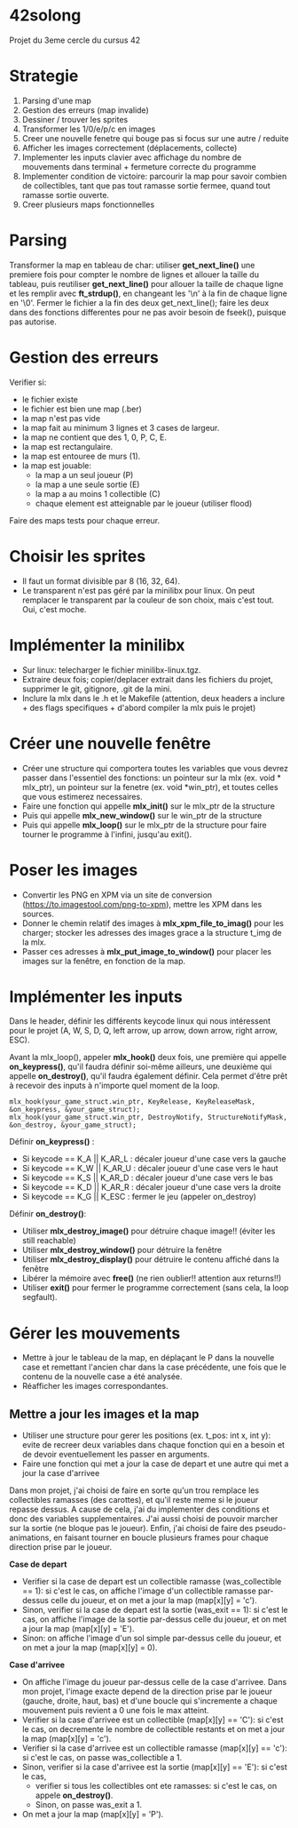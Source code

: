 # 42solong
Projet du 3eme cercle du cursus 42

# Strategie
1. Parsing d'une map
2. Gestion des erreurs (map invalide)
3. Dessiner / trouver les sprites
4. Transformer les 1/0/e/p/c en images
5. Creer une nouvelle fenetre qui bouge pas si focus sur une autre / reduite
6. Afficher les images correctement (déplacements, collecte)
7. Implementer les inputs clavier avec affichage du nombre de mouvements dans terminal + fermeture correcte du programme
8. Implementer condition de victoire: parcourir la map pour savoir combien de collectibles, tant que pas tout ramasse sortie fermee, quand tout ramasse sortie ouverte.
9. Creer plusieurs maps fonctionnelles

# Parsing
Transformer la map en tableau de char: utiliser **get_next_line()** une premiere fois pour compter le nombre de lignes et allouer la taille du tableau, puis reutiliser **get_next_line()** pour allouer la taille de chaque ligne et les remplir avec **ft_strdup()**, en changeant les '\n' à la fin de chaque ligne en '\0'. Fermer le fichier a la fin des deux get_next_line(); faire les deux dans des fonctions differentes pour ne pas avoir besoin de fseek(), puisque pas autorise.

# Gestion des erreurs
Verifier si:
- le fichier existe
- le fichier est bien une map (.ber)
- la map n'est pas vide
- la map fait au minimum 3 lignes et 3 cases de largeur.
- la map ne contient que des 1, 0, P, C, E.
- la map est rectangulaire.
- la map est entouree de murs (1).
- la map est jouable:
  - la map a un seul joueur (P)
  - la map a une seule sortie (E)
  - la map a au moins 1 collectible (C)
  - chaque element est atteignable par le joueur (utiliser flood)

Faire des maps tests pour chaque erreur.

# Choisir les sprites
- Il faut un format divisible par 8 (16, 32, 64). 
- Le transparent n'est pas géré par la minilibx pour linux. On peut remplacer le transparent par la couleur de son choix, mais c'est tout. Oui, c'est moche.

# Implémenter la minilibx
- Sur linux: telecharger le fichier minilibx-linux.tgz.
- Extraire deux fois; copier/deplacer extrait dans les fichiers du projet, supprimer le git, gitignore, .git de la mini.
- Inclure la mlx dans le .h et le Makefile (attention, deux headers a inclure + des flags specifiques + d'abord compiler la mlx puis le projet)

# Créer une nouvelle fenêtre
- Créer une structure qui comportera toutes les variables que vous devrez passer dans l'essentiel des fonctions: un pointeur sur la mlx (ex. void * mlx_ptr), un pointeur sur la fenetre (ex. void *win_ptr), et toutes celles que vous estimerez necessaires.
- Faire une fonction qui appelle **mlx_init()** sur le mlx_ptr de la structure
- Puis qui appelle **mlx_new_window()** sur le win_ptr de la structure
- Puis qui appelle **mlx_loop()** sur le mlx_ptr de la structure pour faire tourner le programme à l'infini, jusqu'au exit().

# Poser les images
- Convertir les PNG en XPM via un site de conversion (https://to.imagestool.com/png-to-xpm), mettre les XPM dans les sources.
- Donner le chemin relatif des images à **mlx_xpm_file_to_imag()** pour les charger; stocker les adresses des images grace a la structure t_img de la mlx.
- Passer ces adresses à **mlx_put_image_to_window()** pour placer les images sur la fenêtre, en fonction de la map.

# Implémenter les inputs
Dans le header, définir les différents keycode linux qui nous intéressent pour le projet (A, W, S, D, Q, left arrow, up arrow, down arrow, right arrow, ESC).

Avant la mlx_loop(), appeler **mlx_hook()** deux fois, une première qui appelle **on_keypress()**, qu'il faudra définir soi-même ailleurs, une deuxième qui appelle **on_destroy()**, qu'il faudra également définir. Cela permet d'être prêt à recevoir des inputs à n'importe quel moment de la loop.

```
mlx_hook(your_game_struct.win_ptr, KeyRelease, KeyReleaseMask, &on_keypress, &your_game_struct);
mlx_hook(your_game_struct.win_ptr, DestroyNotify, StructureNotifyMask, &on_destroy, &your_game_struct);
```

Définir **on_keypress()** : 
- Si keycode == K_A || K_AR_L : décaler joueur d'une case vers la gauche
- Si keycode == K_W || K_AR_U : décaler joueur d'une case vers le haut
- Si keycode == K_S || K_AR_D : décaler joueur d'une case vers le bas
- Si keycode == K_D || K_AR_R : décaler joueur d'une case vers la droite
- Si keycode == K_G || K_ESC : fermer le jeu (appeler on_destroy)

Définir **on_destroy()**:
- Utiliser **mlx_destroy_image()** pour détruire chaque image!! (éviter les still reachable)
- Utiliser **mlx_destroy_window()** pour détruire la fenêtre
- Utiliser **mlx_destroy_display()** pour détruire le contenu affiché dans la fenêtre
- Libérer la mémoire avec **free()** (ne rien oublier!! attention aux returns!!)
- Utiliser **exit()** pour fermer le programme correctement (sans cela, la loop segfault).

# Gérer les mouvements
- Mettre à jour le tableau de la map, en déplaçant le P dans la nouvelle case et remettant l'ancien char dans la case précédente, une fois que le contenu de la nouvelle case a été analysée.
- Réafficher les images correspondantes.

## Mettre a jour les images et la map
- Utiliser une structure pour gerer les positions (ex. t_pos: int x, int y): evite de recreer deux variables dans chaque fonction qui en a besoin et de devoir eventuellement les passer en arguments.
- Faire une fonction qui met a jour la case de depart et une autre qui met a jour la case d'arrivee

Dans mon projet, j'ai choisi de faire en sorte qu'un trou remplace les collectibles ramasses (des carottes), et qu'il reste meme si le joueur repasse dessus. A cause de cela, j'ai du implementer des conditions et donc des variables supplementaires. J'ai aussi choisi de pouvoir marcher sur la sortie (ne bloque pas le joueur). Enfin, j'ai choisi de faire des pseudo-animations, en faisant tourner en boucle plusieurs frames pour chaque direction prise par le joueur.

**Case de depart**
- Verifier si la case de depart est un collectible ramasse (was_collectible == 1): si c'est le cas, on affiche l'image d'un collectible ramasse par-dessus celle du joueur, et on met a jour la map (map[x][y] = 'c').
- Sinon, verifier si la case de depart est la sortie (was_exit == 1): si c'est le cas, on affiche l'image de la sortie par-dessus celle du joueur, et on met a jour la map (map[x][y] = 'E').
- Sinon: on affiche l'image d'un sol simple par-dessus celle du joueur, et on met a jour la map (map[x][y] = 0).

**Case d'arrivee**
- On affiche l'image du joueur par-dessus celle de la case d'arrivee. Dans mon projet, l'image exacte depend de la direction prise par le joueur (gauche, droite, haut, bas) et d'une boucle qui s'incremente a chaque mouvement puis revient a 0 une fois le max atteint.
- Verifier si la case d'arrivee est un collectible (map[x][y] == 'C'): si c'est le cas, on decremente le nombre de collectible restants et on met a jour la map (map[x][y] = 'c').
- Verifier si la case d'arrivee est un collectible ramasse (map[x][y] == 'c'): si c'est le cas, on passe was_collectible a 1.
- Sinon, verifier si la case d'arrivee est la sortie (map[x][y] == 'E'): si c'est le cas,
  - verifier si tous les collectibles ont ete ramasses: si c'est le cas, on appele **on_destroy()**.
  - Sinon, on passe was_exit a 1.
- On met a jour la map (map[x][y] = 'P').
